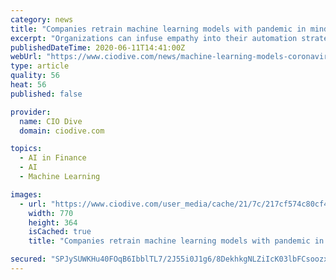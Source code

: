 ```yaml
---
category: news
title: "Companies retrain machine learning models with pandemic in mind"
excerpt: "Organizations can infuse empathy into their automation strategies, taking economic and health hardship into account."
publishedDateTime: 2020-06-11T14:41:00Z
webUrl: "https://www.ciodive.com/news/machine-learning-models-coronavirus/579589/"
type: article
quality: 56
heat: 56
published: false

provider:
  name: CIO Dive
  domain: ciodive.com

topics:
  - AI in Finance
  - AI
  - Machine Learning

images:
  - url: "https://www.ciodive.com/user_media/cache/21/7c/217cf574c80cf483a160d803fc49296e.jpg"
    width: 770
    height: 364
    isCached: true
    title: "Companies retrain machine learning models with pandemic in mind"

secured: "SPJySUWKHu40FOqB6IbblTL7/2J55i0J1g6/8DekhkgNLZiIcK03lbFCsoozxrqTlwS05QS8e9D8iEfVmsQqHSPVbqd6gb54YqpidKH/gX7I61MMBWNV2ZLPucSwVtwaaoxYRPHqQJK3sQHKbGJq0+maXwnw8M3KJe7xA3WlxsJH2ySUDe/XtWEBzF5/LRnXKH9JhZ7jK/3n68cDiR8hpF1tTBYkmiIkzVUf+OSC05QeeoUtl+DNwZ0TeVdM+VNFuzbx/WHxp7FaNYsPZHMXwbcKybWSLdUP3GatvxRCFg3zx3uDiShQFvY/JAIgeP5E;aql4pLX+8iObnPa9NUXKag=="
---
```


